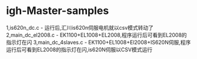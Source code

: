 # igh-Master-samples
1,is620n_dc.c - 运行后,汇川is620n伺服电机就以csv模式转动了
2,main_dc_el2008.c - EK1100+EL1008+EL2008,程序运行后可看到EL2008的指示灯在闪
3,main_dc_4slaves.c - EK1100+EL1008+El2008+IS620N伺服,程序运行后可看到EL2008的指示灯在闪,is620N伺服以CSV模式运行
